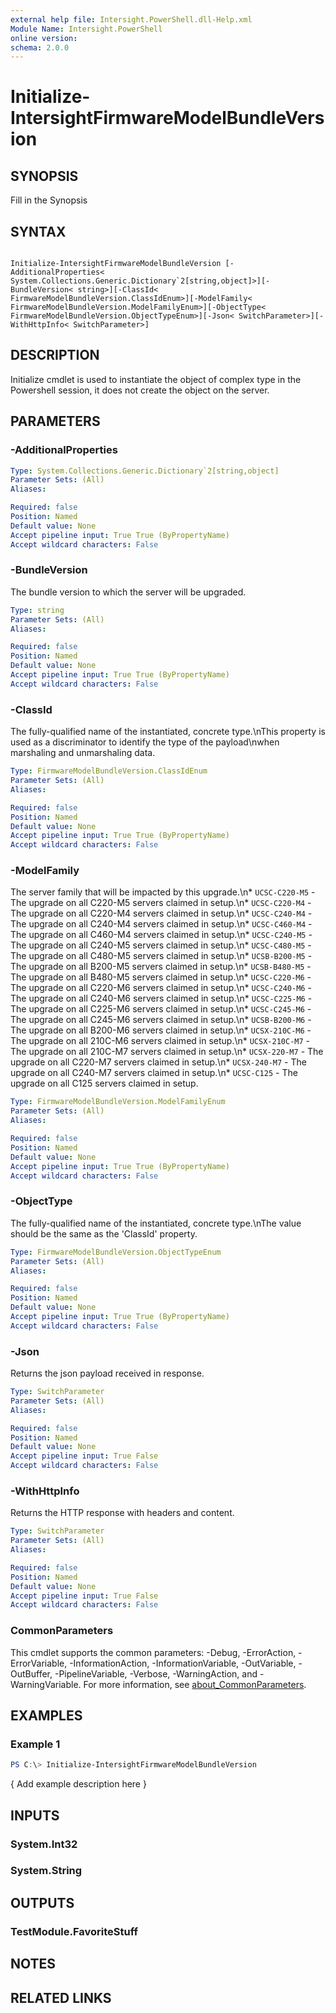 ```yaml
---
external help file: Intersight.PowerShell.dll-Help.xml
Module Name: Intersight.PowerShell
online version:
schema: 2.0.0
---
```


# Initialize-IntersightFirmwareModelBundleVersion

## SYNOPSIS
Fill in the Synopsis

## SYNTAX

```

Initialize-IntersightFirmwareModelBundleVersion [-AdditionalProperties< System.Collections.Generic.Dictionary`2[string,object]>][-BundleVersion< string>][-ClassId< FirmwareModelBundleVersion.ClassIdEnum>][-ModelFamily< FirmwareModelBundleVersion.ModelFamilyEnum>][-ObjectType< FirmwareModelBundleVersion.ObjectTypeEnum>][-Json< SwitchParameter>][-WithHttpInfo< SwitchParameter>]

```

## DESCRIPTION

Initialize cmdlet is used to instantiate the object of complex type in the Powershell session, it does not create the object on the server.

## PARAMETERS

### -AdditionalProperties


```yaml
Type: System.Collections.Generic.Dictionary`2[string,object]
Parameter Sets: (All)
Aliases:

Required: false
Position: Named
Default value: None
Accept pipeline input: True True (ByPropertyName)
Accept wildcard characters: False
```

### -BundleVersion
The bundle version to which the server will be upgraded.

```yaml
Type: string
Parameter Sets: (All)
Aliases:

Required: false
Position: Named
Default value: None
Accept pipeline input: True True (ByPropertyName)
Accept wildcard characters: False
```

### -ClassId
The fully-qualified name of the instantiated, concrete type.\nThis property is used as a discriminator to identify the type of the payload\nwhen marshaling and unmarshaling data.

```yaml
Type: FirmwareModelBundleVersion.ClassIdEnum
Parameter Sets: (All)
Aliases:

Required: false
Position: Named
Default value: None
Accept pipeline input: True True (ByPropertyName)
Accept wildcard characters: False
```

### -ModelFamily
The server family that will be impacted by this upgrade.\n* `UCSC-C220-M5` - The upgrade on all C220-M5 servers claimed in setup.\n* `UCSC-C220-M4` - The upgrade on all C220-M4 servers claimed in setup.\n* `UCSC-C240-M4` - The upgrade on all C240-M4 servers claimed in setup.\n* `UCSC-C460-M4` - The upgrade on all C460-M4 servers claimed in setup.\n* `UCSC-C240-M5` - The upgrade on all C240-M5 servers claimed in setup.\n* `UCSC-C480-M5` - The upgrade on all C480-M5 servers claimed in setup.\n* `UCSB-B200-M5` - The upgrade on all B200-M5 servers claimed in setup.\n* `UCSB-B480-M5` - The upgrade on all B480-M5 servers claimed in setup.\n* `UCSC-C220-M6` - The upgrade on all C220-M6 servers claimed in setup.\n* `UCSC-C240-M6` - The upgrade on all C240-M6 servers claimed in setup.\n* `UCSC-C225-M6` - The upgrade on all C225-M6 servers claimed in setup.\n* `UCSC-C245-M6` - The upgrade on all C245-M6 servers claimed in setup.\n* `UCSB-B200-M6` - The upgrade on all B200-M6 servers claimed in setup.\n* `UCSX-210C-M6` - The upgrade on all 210C-M6 servers claimed in setup.\n* `UCSX-210C-M7` - The upgrade on all 210C-M7 servers claimed in setup.\n* `UCSX-220-M7` - The upgrade on all C220-M7 servers claimed in setup.\n* `UCSX-240-M7` - The upgrade on all C240-M7 servers claimed in setup.\n* `UCSC-C125` - The upgrade on all C125 servers claimed in setup.

```yaml
Type: FirmwareModelBundleVersion.ModelFamilyEnum
Parameter Sets: (All)
Aliases:

Required: false
Position: Named
Default value: None
Accept pipeline input: True True (ByPropertyName)
Accept wildcard characters: False
```

### -ObjectType
The fully-qualified name of the instantiated, concrete type.\nThe value should be the same as the &apos;ClassId&apos; property.

```yaml
Type: FirmwareModelBundleVersion.ObjectTypeEnum
Parameter Sets: (All)
Aliases:

Required: false
Position: Named
Default value: None
Accept pipeline input: True True (ByPropertyName)
Accept wildcard characters: False
```

### -Json
Returns the json payload received in response.

```yaml
Type: SwitchParameter
Parameter Sets: (All)
Aliases:

Required: false
Position: Named
Default value: None
Accept pipeline input: True False
Accept wildcard characters: False
```

### -WithHttpInfo
Returns the HTTP response with headers and content.

```yaml
Type: SwitchParameter
Parameter Sets: (All)
Aliases:

Required: false
Position: Named
Default value: None
Accept pipeline input: True False
Accept wildcard characters: False
```


### CommonParameters
This cmdlet supports the common parameters: -Debug, -ErrorAction, -ErrorVariable, -InformationAction, -InformationVariable, -OutVariable, -OutBuffer, -PipelineVariable, -Verbose, -WarningAction, and -WarningVariable. For more information, see [about_CommonParameters](http://go.microsoft.com/fwlink/?LinkID=113216).

## EXAMPLES

### Example 1
```powershell
PS C:\> Initialize-IntersightFirmwareModelBundleVersion
```

{ Add example description here }

## INPUTS

### System.Int32

### System.String

## OUTPUTS

### TestModule.FavoriteStuff

## NOTES

## RELATED LINKS
